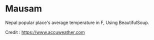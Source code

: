 # Mausam

Nepal popular place's average temperature in F, Using BeautifulSoup.

Credit : https://www.accuweather.com
